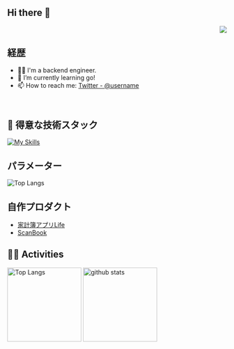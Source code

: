 ## Hi there 👋
<!-- 1. GitHub usernameを変更 -->
<div align="right">
  <img src="https://komarev.com/ghpvc/?username=username" />
</div>


<!-- 2. プロフィールや連絡先を変更 -->
## 経歴

- 🧑‍💻 I'm a backend engineer.
- 🌱 I’m currently learning go!
- 📫 How to reach me: [Twitter - @username](https://twitter.com/username)
<br>


<!-- 3. 好きな技術スタックに変更 -->
<!-- ライトモート：theme=light, ダークモート：theme=dark -->
<!-- アイコンの選択肢一覧：https://arc.net/l/quote/zizyykfh -->
## 🌱 得意な技術スタック
[![My Skills](https://skillicons.dev/icons?i=swift,flutter,dart,firebase)](https://skillicons.dev)
<br>

##  パラメーター
![Top Langs](https://github-readme-stats.vercel.app/api/top-langs/?username=keito0612&hide_progress=true)
<br>

##  自作プロダクト
<!-- PRODACT-POST-LIST:START -->
- [家計簿アプリLife](https://apps.apple.com/jp/app/%E5%AE%B6%E8%A8%88%E7%B0%BF%E3%82%A2%E3%83%97%E3%83%AAlife/id6457262696)
- [ScanBook](https://apps.apple.com/jp/app/scanbook/id6636538321)
<!-- PRODACT-POST-LIST:END -->
<!-- 4. GitHub usernameを変更, 2箇所 -->
<!-- ライトモート：theme=light, ダークモート：theme=vue-dark  -->
## 🏃‍♀️ Activities
<div align="left"> 
  <img alt="Top Langs" height="170px" src="https://github-readme-stats.vercel.app/api?username=username&theme=vue-dark&layout=compact" />
  <img alt="github stats" height="170px" src="https://github-readme-stats.vercel.app/api/top-langs/?username=username&theme=vue-dark&layout=compact" />
</div>


<!--
This repository is a ✨ _special_ ✨ repository because its `README.md` (this file) appears on your GitHub profile.

Here are some ideas to get you started:

- 🔭 I’m currently working on ...
- 🌱 I’m currently learning ...
- 👯 I’m looking to collaborate on ...
- 🤔 I’m looking for help with ...
- 💬 Ask me about ...
- 📫 How to reach me: ...
- 😄 Pronouns: ...
- ⚡ Fun fact: ...
-->
